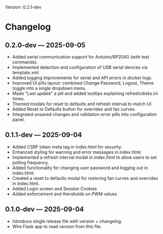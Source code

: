 Version: 0.2.1-dev

# Changelog

## 0.2.0-dev — 2025-09-05

- Added serial communication support for Arduino/RP2040 (with test commands).
- Implemented detection and configuration of USB serial devices via template.xml.
- Added logging improvements for serial and API errors in docker logs.
- Improved UI pills layout: combined Change Password, Logout, Theme toggle into a single dropdown menu.
- Made "Last update" a pill and added tooltips explaining refresh/disks.ini times.
- Themed modals for reset to defaults and refresh interval to match UI.
- Added Reset to Defaults button for overrides and fan curves.
- Integrated unsaved changes and validation error pills into configuration panel.

## 0.1.1-dev — 2025-09-04

- Added CSRF token meta tag in index.html for security.
- Enhanced styling for warning and error messages in index.html.
- Implemented a refresh interval modal in index.html to allow users to set polling frequency.
- Added functionality for changing user password and logging out in index.html.
- Created a reset to defaults modal for restoring fan curves and overrides in index.html.
- Added Login screen and Session Cookies
- Added enforcement and thersholds on PWM values

## 0.1.0-dev — 2025-09-04
- Introduce single release file with version + changelog.
- Wire Flask app to read version from this file.


